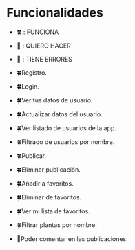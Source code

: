 # Funcionalidades

- 🍀 : FUNCIONA
- 🥀 : QUIERO HACER
- 🍁 : TIENE ERRORES

- 🍀Registro.
- 🍀Login.
- 🍀Ver tus datos de usuario.
- 🍀Actualizar datos del usuario.
- 🍀Ver listado de usuarios de la app.
- 🍀Filtrado de usuarios por nombre.
- 🍀Publicar.
- 🍀Eliminar publicación.
- 🍀Añadir a favoritos.
- 🍀Eliminar de favoritos.
- 🍀Ver mi lista de favoritos.
- 🍀Filtrar plantas por nombre.
- 🥀Poder comentar en las publicaciones.
